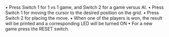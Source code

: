 •	Press Switch 1 for 1 vs 1 game, and Switch 2 for a game versus AI.
•	Press Switch 1 for moving the cursor to the desired position on the grid.
•	Press Switch 2 for placing the move.
•	When one of the players is won, the result will be printed and a corresponding LED will be turned ON
•	For a new game press the RESET switch.
